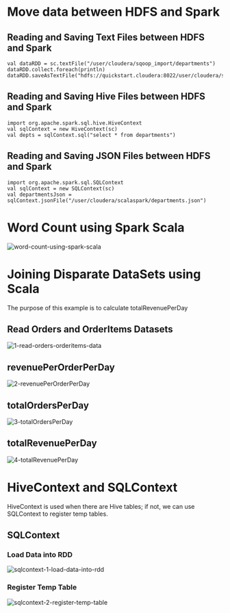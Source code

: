 # Move data between HDFS and Spark
## Reading and Saving Text Files between HDFS and Spark
```
val dataRDD = sc.textFile("/user/cloudera/sqoop_import/departments")
dataRDD.collect.foreach(println)
dataRDD.saveAsTextFile("hdfs://quickstart.cloudera:8022/user/cloudera/spark/departments")
```
## Reading and Saving Hive Files between HDFS and Spark
```
import org.apache.spark.sql.hive.HiveContext
val sqlContext = new HiveContext(sc)
val depts = sqlContext.sql("select * from departments")
```
## Reading and Saving JSON Files between HDFS and Spark
```
import org.apache.spark.sql.SQLContext
val sqlContext = new SQLContext(sc)
val departmentsJson = sqlContext.jsonFile("/user/cloudera/scalaspark/departments.json")
```

# Word Count using Spark Scala
![word-count-using-spark-scala](word-count-using-spark-scala.png)

# Joining Disparate DataSets using Scala
The purpose of this example is to calculate totalRevenuePerDay

## Read Orders and OrderItems Datasets
![1-read-orders-orderitems-data](1-read-orders-orderitems-data.png)
## revenuePerOrderPerDay
![2-revenuePerOrderPerDay](2-revenuePerOrderPerDay.png)
## totalOrdersPerDay
![3-totalOrdersPerDay](3-totalOrdersPerDay.png)
## totalRevenuePerDay
![4-totalRevenuePerDay](4-totalRevenuePerDay.png)

# HiveContext and SQLContext
HiveContext is used when there are Hive tables; if not, we can use SQLContext to register temp tables. 

## SQLContext
### Load Data into RDD
![sqlcontext-1-load-data-into-rdd](sqlcontext-1-load-data-into-rdd.png)
### Register Temp Table
![sqlcontext-2-register-temp-table](sqlcontext-2-register-temp-table.png)
